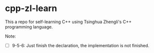 # cpp-zl-learn 
This a repo for self-learning C++ using Tsinghua Zhengli's C++ programming language.

Note:

- [ ] 9-5-6: Just finish the declaration, the implementation is not finished.

